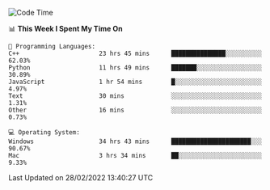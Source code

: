 
<!--START_SECTION:waka-->
![Code Time](http://img.shields.io/badge/Code%20Time-1%2C476%20hrs%204%20mins-blue)

📊 **This Week I Spent My Time On** 

```text
💬 Programming Languages: 
C++                      23 hrs 45 mins      ███████████████░░░░░░░░░░   62.03% 
Python                   11 hrs 49 mins      ███████░░░░░░░░░░░░░░░░░░   30.89% 
JavaScript               1 hr 54 mins        █░░░░░░░░░░░░░░░░░░░░░░░░   4.97% 
Text                     30 mins             ░░░░░░░░░░░░░░░░░░░░░░░░░   1.31% 
Other                    16 mins             ░░░░░░░░░░░░░░░░░░░░░░░░░   0.73%

💻 Operating System: 
Windows                  34 hrs 43 mins      ██████████████████████░░░   90.67% 
Mac                      3 hrs 34 mins       ██░░░░░░░░░░░░░░░░░░░░░░░   9.33%

```


 Last Updated on 28/02/2022 13:40:27 UTC
<!--END_SECTION:waka-->
